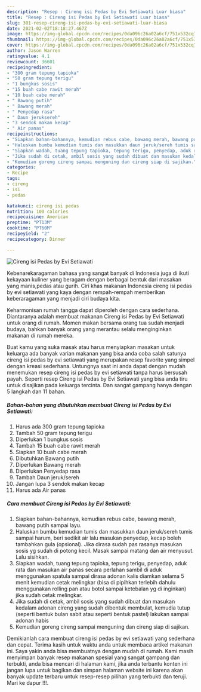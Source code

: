 ```yaml
---
description: "Resep : Cireng isi Pedas by Evi Setiawati Luar biasa"
title: "Resep : Cireng isi Pedas by Evi Setiawati Luar biasa"
slug: 301-resep-cireng-isi-pedas-by-evi-setiawati-luar-biasa
date: 2021-02-02T18:18:27.467Z
image: https://img-global.cpcdn.com/recipes/0da096c26a02a6cf/751x532cq70/cireng-isi-pedas-by-evi-setiawati-foto-resep-utama.jpg
thumbnail: https://img-global.cpcdn.com/recipes/0da096c26a02a6cf/751x532cq70/cireng-isi-pedas-by-evi-setiawati-foto-resep-utama.jpg
cover: https://img-global.cpcdn.com/recipes/0da096c26a02a6cf/751x532cq70/cireng-isi-pedas-by-evi-setiawati-foto-resep-utama.jpg
author: Jason Warren
ratingvalue: 4.1
reviewcount: 36601
recipeingredient:
- "300 gram tepung tapioka"
- "50 gram tepung terigu"
- "1 bungkus sosis"
- "15 buah cabe rawit merah"
- "10 buah cabe merah"
- " Bawang putih"
- " Bawang merah"
- " Penyedap rasa"
- " Daun jeruksereh"
- "3 sendok makan kecap"
- " Air panas"
recipeinstructions:
- "Siapkan bahan-bahannya, kemudian rebus cabe, bawang merah, bawang putih sampai layu."
- "Haluskan bumbu kemudian tumis dan masukkan daun jeruk/sereh tumis sampai harum, beri sedikit air lalu masukan penyedap, kecap boleh tambahkan gula (opsional). Jika dirasa sudah pas rasanya masukan sosis yg sudah di potong kecil. Masak sampai matang dan air menyusut. Lalu sisihkan."
- "Siapkan wadah, tuang tepung tapioka, tepung terigu, penyedap, aduk rata dan masukan air panas secara perlahan sambil di aduk menggunakan spatula sampai dirasa adonan kalis diamkan selama 5 menit kemudian cetak melingkar (bisa di pipihkan terlebih dahulu menggunakan rolling pan atau botol sampai ketebalan yg di inginkan) jika sudah cetak melingkar."
- "Jika sudah di cetak, ambil sosis yang sudah dibuat dan masukan kedalam adonan cireng yang sudah dibentuk membulat, kemudia tutup (seperti bentuk bulan sabit atau seperti bentuk pastel) lakukan sampai adonan habis"
- "Kemudian goreng cireng sampai menguning dan cireng siap di sajikan."
categories:
- Recipe
tags:
- cireng
- isi
- pedas

katakunci: cireng isi pedas 
nutrition: 100 calories
recipecuisine: American
preptime: "PT13M"
cooktime: "PT60M"
recipeyield: "2"
recipecategory: Dinner

---
```



![Cireng isi Pedas by Evi Setiawati](https://img-global.cpcdn.com/recipes/0da096c26a02a6cf/751x532cq70/cireng-isi-pedas-by-evi-setiawati-foto-resep-utama.jpg)

Kebenarekaragaman bahasa yang sangat banyak di Indonesia juga di ikuti kekayaan kuliner yang beragam dengan berbagai bentuk dari masakan yang manis,pedas atau gurih. Ciri khas makanan Indonesia cireng isi pedas by evi setiawati yang kaya dengan rempah-rempah memberikan keberaragaman yang menjadi ciri budaya kita.




Keharmonisan rumah tangga dapat diperoleh dengan cara sederhana. Diantaranya adalah membuat makanan Cireng isi Pedas by Evi Setiawati untuk orang di rumah. Momen makan bersama orang tua sudah menjadi budaya, bahkan banyak orang yang merantau selalu menginginkan makanan di rumah mereka.

Buat kamu yang suka masak atau harus menyiapkan masakan untuk keluarga ada banyak varian makanan yang bisa anda coba salah satunya cireng isi pedas by evi setiawati yang merupakan resep favorite yang simpel dengan kreasi sederhana. Untungnya saat ini anda dapat dengan mudah menemukan resep cireng isi pedas by evi setiawati tanpa harus bersusah payah.
Seperti resep Cireng isi Pedas by Evi Setiawati yang bisa anda tiru untuk disajikan pada keluarga tercinta. Dan sangat gampang hanya dengan 5 langkah dan 11 bahan.


<!--inarticleads1-->

##### Bahan-bahan yang dibutuhkan membuat Cireng isi Pedas by Evi Setiawati:

1. Harus ada 300 gram tepung tapioka
1. Tambah 50 gram tepung terigu
1. Diperlukan 1 bungkus sosis
1. Tambah 15 buah cabe rawit merah
1. Siapkan 10 buah cabe merah
1. Dibutuhkan  Bawang putih
1. Diperlukan  Bawang merah
1. Diperlukan  Penyedap rasa
1. Tambah  Daun jeruk/sereh
1. Jangan lupa 3 sendok makan kecap
1. Harus ada  Air panas




<!--inarticleads2-->

##### Cara membuat  Cireng isi Pedas by Evi Setiawati:

1. Siapkan bahan-bahannya, kemudian rebus cabe, bawang merah, bawang putih sampai layu.
1. Haluskan bumbu kemudian tumis dan masukkan daun jeruk/sereh tumis sampai harum, beri sedikit air lalu masukan penyedap, kecap boleh tambahkan gula (opsional). Jika dirasa sudah pas rasanya masukan sosis yg sudah di potong kecil. Masak sampai matang dan air menyusut. Lalu sisihkan.
1. Siapkan wadah, tuang tepung tapioka, tepung terigu, penyedap, aduk rata dan masukan air panas secara perlahan sambil di aduk menggunakan spatula sampai dirasa adonan kalis diamkan selama 5 menit kemudian cetak melingkar (bisa di pipihkan terlebih dahulu menggunakan rolling pan atau botol sampai ketebalan yg di inginkan) jika sudah cetak melingkar.
1. Jika sudah di cetak, ambil sosis yang sudah dibuat dan masukan kedalam adonan cireng yang sudah dibentuk membulat, kemudia tutup (seperti bentuk bulan sabit atau seperti bentuk pastel) lakukan sampai adonan habis
1. Kemudian goreng cireng sampai menguning dan cireng siap di sajikan.




Demikianlah cara membuat cireng isi pedas by evi setiawati yang sederhana dan cepat. Terima kasih untuk waktu anda untuk membaca artikel makanan ini. Saya yakin anda bisa membuatnya dengan mudah di rumah. Kami masih menyimpan banyak resep makanan spesial yang sangat gampang dan terbukti, anda bisa mencari di halaman kami, jika anda terbantu konten ini jangan lupa untuk bagikan dan simpan halaman website ini karena akan banyak update terbaru untuk resep-resep pilihan yang terbukti dan teruji. Mari ke dapur !!!. 
